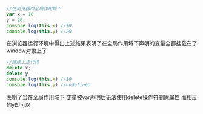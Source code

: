 ```js
//在浏览器的全局作用域下
var x = 10;
y = 20;
console.log(this.x) //10
console.log(this.y) //20
```

在浏览器运行环境中得出上述结果表明了在全局作用域下声明的变量全都挂载在了window对象上了

```js
//继续上述代码
delete x;
delete y
console.log(this.x) //10
console.log(this.y) //undefined

```

表明了当在全局作用域下 变量被var声明后无法使用delete操作符删除属性 而相反的y却可以